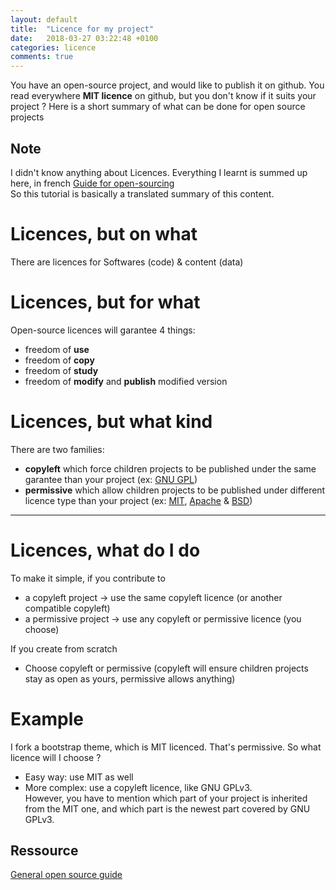 ```yaml
---
layout: default
title:  "Licence for my project"
date:   2018-03-27 03:22:48 +0100
categories: licence
comments: true
---
```


You have an open-source project, and would like to publish it on github. You read everywhere **MIT licence** on github, but you don't know if it suits your project ? Here is a short summary of what can be done for open source projects  

##  Note

I didn't know anything about Licences. Everything I learnt is summed up here, in french [Guide for open-sourcing][ouverture]  
So this tutorial is basically a translated summary of this content.


# Licences, but on what

There are licences for Softwares (code) & content (data)


# Licences, but for what

Open-source licences will garantee 4 things:
 * freedom of **use**
 * freedom of **copy**
 * freedom of **study**
 * freedom of **modify** and **publish** modified version


# Licences, but what kind

There are two families:
  * **copyleft** which force children projects to be published under the same garantee than your project (ex: [GNU GPL][gnu])
  * **permissive** which allow children projects to be published under different licence type than your project (ex: [MIT][mit], [Apache][Apache] & [BSD][bsd])

<hr>  

# Licences, what do I do

To make it simple, if you contribute to
 * a copyleft project   -> use the same copyleft licence (or another compatible copyleft)
 * a permissive project -> use any copyleft or permissive licence (you choose)

If you create from scratch
 * Choose copyleft or permissive (copyleft will ensure children projects stay as open as yours, permissive allows anything)

# Example

I fork a bootstrap theme, which is MIT licenced. That's permissive. So what licence will I choose ?  
 * Easy way: use MIT as well  
 * More complex: use a copyleft licence, like GNU GPLv3.  
   However, you have to mention which part of your project is inherited from the MIT one, and which part is the newest part covered by GNU GPLv3.

## Ressource

[General open source guide][ressource1]

[ouverture]: https://github.com/entrepreneur-interet-general/eig-link/blob/master/ouverture.org
[gnu]: https://fr.wikipedia.org/wiki/Licence_publique_g%25C3%25A9n%25C3%25A9rale_GNU
[mit]: https://fr.wikipedia.org/wiki/Licence_MIT
[bsd]: https://fr.wikipedia.org/wiki/Licence_BSD
[Apache]: https://fr.wikipedia.org/wiki/Licence_Apache
[ressource1]: https://opensource.guide/
